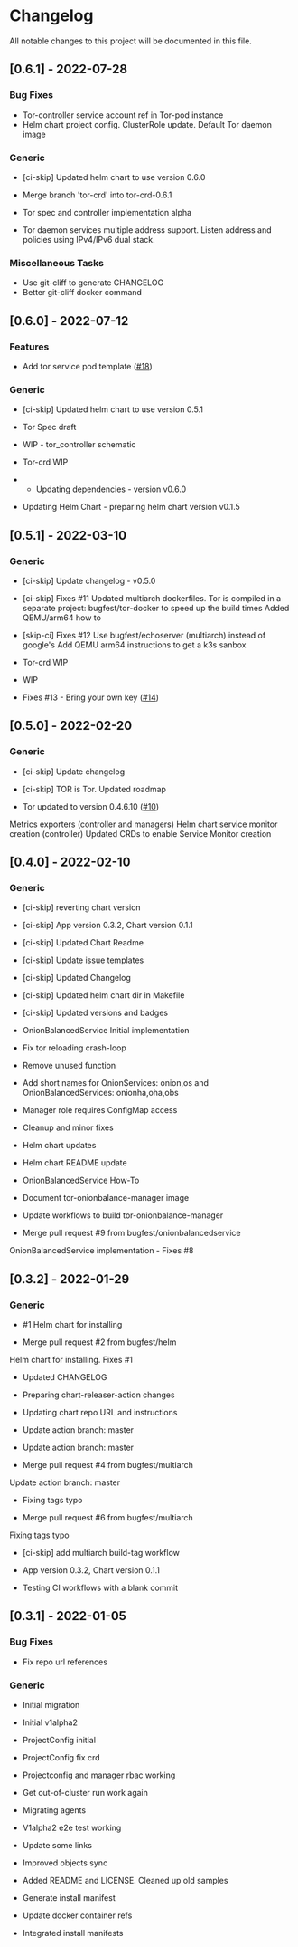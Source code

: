 # Changelog

All notable changes to this project will be documented in this file.

## [0.6.1] - 2022-07-28

### Bug Fixes

- Tor-controller service account ref in Tor-pod instance
- Helm chart project config. ClusterRole update. Default Tor daemon image

### Generic

- [ci-skip] Updated helm chart to use version 0.6.0

- Merge branch 'tor-crd' into tor-crd-0.6.1

- Tor spec and controller implementation alpha

- Tor daemon services multiple address support. Listen address and policies using IPv4/IPv6 dual stack.


### Miscellaneous Tasks

- Use git-cliff to generate CHANGELOG
- Better git-cliff docker command

## [0.6.0] - 2022-07-12

### Features

- Add tor service pod template ([#18](https://github.com/bugfest/tor-controller/issues/18))

### Generic

- [ci-skip] Updated helm chart to use version 0.5.1

- Tor Spec draft

- WIP - tor_controller schematic

- Tor-crd WIP

- * Updating dependencies - version v0.6.0
* Updating Helm Chart - preparing helm chart version v0.1.5


## [0.5.1] - 2022-03-10

### Generic

- [ci-skip] Update changelog - v0.5.0

- [ci-skip] Fixes #11
Updated multiarch dockerfiles.
Tor is compiled in a separate project: bugfest/tor-docker to speed up the build times
Added QEMU/arm64 how to

- [skip-ci] Fixes #12 Use bugfest/echoserver (multiarch) instead of google's
Add QEMU arm64 instructions to get a k3s sanbox

- Tor-crd WIP

- WIP

- Fixes #13 - Bring your own key ([#14](https://github.com/bugfest/tor-controller/issues/14))



## [0.5.0] - 2022-02-20

### Generic

- [ci-skip] Update changelog

- [ci-skip] TOR is Tor. Updated roadmap

- Tor updated to version 0.4.6.10 ([#10](https://github.com/bugfest/tor-controller/issues/10))

Metrics exporters (controller and managers)
Helm chart service monitor creation (controller)
Updated CRDs to enable Service Monitor creation

## [0.4.0] - 2022-02-10

### Generic

- [ci-skip] reverting chart version

- [ci-skip] App version 0.3.2, Chart version 0.1.1

- [ci-skip] Updated Chart Readme

- [ci-skip] Update issue templates
- [ci-skip] Updated Changelog

- [ci-skip] Updated helm chart dir in Makefile

- [ci-skip] Updated versions and badges

- OnionBalancedService Initial implementation

- Fix tor reloading crash-loop

- Remove unused function

- Add short names for OnionServices: onion,os and OnionBalancedServices: onionha,oha,obs

- Manager role requires ConfigMap access

- Cleanup and minor fixes

- Helm chart updates

- Helm chart README update

- OnionBalancedService How-To

- Document tor-onionbalance-manager image

- Update workflows to build tor-onionbalance-manager

- Merge pull request #9 from bugfest/onionbalancedservice

OnionBalancedService implementation - Fixes #8 

## [0.3.2] - 2022-01-29

### Generic

- #1 Helm chart for installing

- Merge pull request #2 from bugfest/helm

Helm chart for installing. Fixes #1 
- Updated CHANGELOG

- Preparing chart-releaser-action changes

- Updating chart repo URL and instructions

- Update action branch: master

- Update action branch: master

- Merge pull request #4 from bugfest/multiarch

Update action branch: master
- Fixing tags typo

- Merge pull request #6 from bugfest/multiarch

Fixing tags typo
- [ci-skip] add multiarch build-tag workflow

- App version 0.3.2, Chart version 0.1.1

- Testing CI workflows with a blank commit


## [0.3.1] - 2022-01-05

### Bug Fixes

- Fix repo url references


### Generic

- Initial migration

- Initial v1alpha2

- ProjectConfig initial

- ProjectConfig fix crd

- Projectconfig and manager rbac working

- Get out-of-cluster run work again

- Migrating agents

- V1alpha2 e2e test working

- Update some links

- Improved objects sync

- Added README and LICENSE. Cleaned up old samples

- Generate install manifest

- Update docker container refs

- Integrated install manifests


<!-- generated by git-cliff -->

